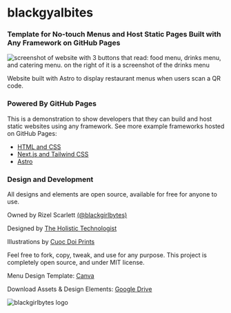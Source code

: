 # blackgyalbites

### Template for No-touch Menus and Host Static Pages Built with Any Framework on GitHub Pages

![screenshot of website with 3 buttons that read: food menu, drinks menu, and catering menu. on the right of it is a screenshot of the drinks menu](https://user-images.githubusercontent.com/22990146/182385358-364d812f-a5a8-48ad-9ac7-3bf9e14d9614.png)

Website built with Astro to display restaurant menus when users scan a QR code.

### Powered By GitHub Pages

This is a demonstration to show developers that they can build and host static websites using any framework. 
See more example frameworks hosted on GitHub Pages:

- [HTML and CSS](https://github.com/blackgirlbytes/blackgyalbites)
- [Next.js and Tailwind CSS](https://github.com/blackgirlbytes/blackgyalbites-nextjs)
- [Astro](https://github.com/blackgirlbytes/blackgyalbites-astro)



### Design and Development
All designs and elements are open source, available for free for anyone to use.

Owned by Rizel Scarlett [(@blackgirlbytes)](https://github.com/blackgirlbytes)

Designed by [The Holistic Technologist](https://holistictech.io)

Illustrations by [Cuoc Doi Prints](https://www.cuocdoiprints.com)

Feel free to fork, copy, tweak, and use for any purpose. This project is completely open source, and under MIT license. 

Menu Design Template: [Canva](https://www.canva.com/design/DAFGhaCejFw/zy2w9ZjXJBZ3NssSdfhpTw/view?utm_content=DAFGhaCejFw&utm_campaign=designshare&utm_medium=link2&utm_source=sharebutton)

Download Assets & Design Elements: [Google Drive](https://drive.google.com/drive/u/0/folders/12vHecd82FiiphDGSpwRA8cndsdzDy5QG)

![blackgirlbytes logo](https://user-images.githubusercontent.com/22990146/182384548-5af4d85e-3439-449a-bac4-6b213eb6b18c.png)
